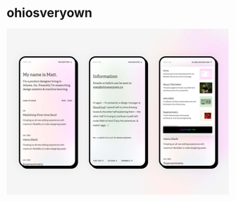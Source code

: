 # ohiosveryown
![Ohios Very Own version 3.5](https://github.com/ohiosveryown/ohiosveryown/blob/master/static/img/art.jpg)
<!-- > ohiosveryown is the web presence and portfolio of work of Matthew Pence – a designer living in Atlanta, Ga -->